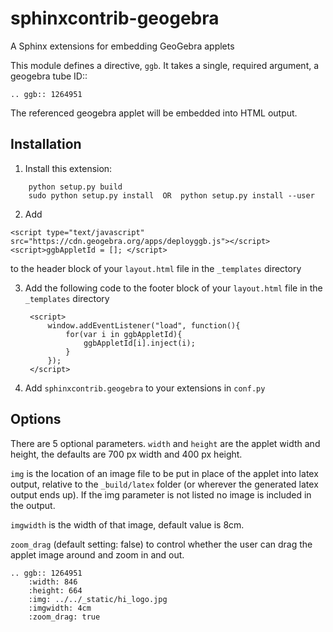 # sphinxcontrib-geogebra

A Sphinx extensions for embedding GeoGebra applets

This module defines a directive, `ggb`.  It takes a single, required
argument, a geogebra tube ID::

    .. ggb:: 1264951

The referenced geogebra applet will be embedded into HTML output.  

## Installation

1. Install this extension: 

```
    python setup.py build
    sudo python setup.py install  OR  python setup.py install --user
```

2. Add 

```
<script type="text/javascript" src="https://cdn.geogebra.org/apps/deployggb.js"></script>
<script>ggbAppletId = []; </script>
```

to the header block of your `layout.html` file in the `_templates` directory  

3. Add the following code to the footer block of your `layout.html` file in the `_templates` directory

        <script>
            window.addEventListener("load", function(){
                for(var i in ggbAppletId){
                    ggbAppletId[i].inject(i);
                }
            });
        </script>

4. Add `sphinxcontrib.geogebra` to your extensions in `conf.py`

## Options

There are 5 optional parameters.
`width` and `height` are the applet width and height, the defaults are 700 px width and 400 px height. 

`img` is the location of an image file to be put in place of the applet into latex output, relative to the `_build/latex` folder (or wherever the generated latex output ends up). If the img parameter is not listed no image is included in the output. 

`imgwidth` is the width of that image, default value is 8cm.

 
`zoom_drag` (default setting: false) to control whether the user can drag the applet image around and zoom in and out.

```
.. ggb:: 1264951
    :width: 846
    :height: 664
    :img: ../../_static/hi_logo.jpg
    :imgwidth: 4cm
    :zoom_drag: true 
```
